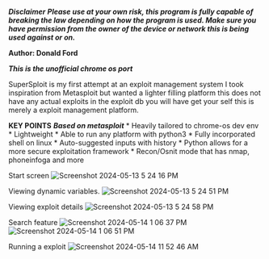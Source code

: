 ***Disclaimer***
***Please use at your own risk, this program is fully capable of breaking the law depending on 
how the program is used. Make sure you have permission from the owner of the device or network 
this is being used against or on.***

**Author: Donald Ford**

***This is the unofficial chrome os port***

SuperSploit is my first attempt at an exploit management system I took inspiration from Metasploit
but wanted a lighter filling platform this does not have any actual exploits in the exploit db
you will have get your self this is merely a exploit management platform.


**KEY POINTS**
    ***Based on metasploit***
    * Heavily tailored to chrome-os dev env
    * Lightweight
    * Able to run any platform with python3
    * Fully incorporated shell on linux
    * Auto-suggested inputs with history
    * Python allows for a more secure exploitation framework
    * Recon/Osnit mode that has nmap, phoneinfoga and more

Start screen
![Screenshot 2024-05-13 5 24 16 PM](https://github.com/don970/SuperSploit-chrome-OS/assets/81848615/37dd53e4-1d48-4ef2-b3e4-9487c0181178)

Viewing dynamic variables.
![Screenshot 2024-05-13 5 24 51 PM](https://github.com/don970/SuperSploit-chrome-OS/assets/81848615/2f04aeab-31b6-437a-b2cf-a0ed349bfa70)

Viewing exploit details
![Screenshot 2024-05-13 5 24 58 PM](https://github.com/don970/SuperSploit-chrome-OS/assets/81848615/cd302f79-c4c7-4c60-bc68-3506d548be79)

Search feature
![Screenshot 2024-05-14 1 06 37 PM](https://github.com/don970/SuperSploit-chrome-OS/assets/81848615/d5122416-346d-4211-8d4e-c1f65231b7c0)
![Screenshot 2024-05-14 1 06 51 PM](https://github.com/don970/SuperSploit-chrome-OS/assets/81848615/4f931edd-6258-4903-b11f-de2622b08eaa)

Running a exploit
![Screenshot 2024-05-14 11 52 46 AM](https://github.com/don970/SuperSploit-chrome-OS/assets/81848615/62d8d918-15a8-4f94-b65c-3def24c2439f)














